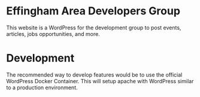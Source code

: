 # Effingham Area Developers Group

This website is a WordPress for the development group to post events, articles,
jobs opportunities, and more.

# Development

The recommended way to develop features would be to use the official WordPress
Docker Container. This will setup apache with WordPress similar to a production
environment.
